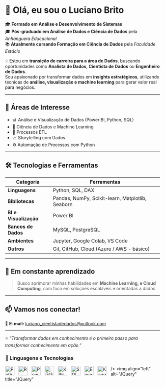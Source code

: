 # 👋 Olá, eu sou o Luciano Brito  

🎓 **Formado em Análise e Desenvolvimento de Sistemas**  
🎓 **Pós-graduado em Análise de Dados e Ciência de Dados** pela *Anhanguera Educacional*  
📚 **Atualmente cursando Formação em Ciência de Dados** pela *Faculdade Estácio*  

💡 Estou em **transição de carreira para a área de Dados**, buscando oportunidades como **Analista de Dados**, **Cientista de Dados** ou **Engenheiro de Dados**.  
Sou apaixonado por transformar dados em **insights estratégicos**, utilizando técnicas de **análise, visualização e machine learning** para gerar valor real para negócios.  

---

## 🚀 Áreas de Interesse
- 📊 Análise e Visualização de Dados (Power BI, Python, SQL)  
- 🤖 Ciência de Dados e Machine Learning  
- 🧱 Processos ETL  
- 📈 Storytelling com Dados  
- ⚙️ Automação de Processos com Python  

---

## 🛠️ Tecnologias e Ferramentas
| Categoria | Ferramentas |
|------------|--------------|
| **Linguagens** | Python, SQL, DAX |
| **Bibliotecas** | Pandas, NumPy, Scikit-learn, Matplotlib, Seaborn |
| **BI e Visualização** | Power BI |
| **Bancos de Dados** | MySQL, PostgreSQL |
| **Ambientes** | Jupyter, Google Colab, VS Code |
| **Outros** | Git, GitHub, Cloud (Azure / AWS - básico) |

---

## 🧠 Em constante aprendizado
> Busco aprimorar minhas habilidades em **Machine Learning, e Cloud Computing**, com foco em soluções escaláveis e orientadas a dados.

---

## 📫 Vamos nos conectar!
📧 **E-mail:** luciano_cientistadedados@outlook.com  

---

⭐ *“Transformar dados em conhecimento é o primeiro passo para transformar conhecimento em ação.”*  


### 🤖 Linguagens e Tecnologias

<img 
    align="left" 
    alt="Python"
    title="Python" 
    width="30px" 
    style="padding-right: 10px;" 
    src="https://cdn.jsdelivr.net/gh/devicons/devicon@latest/icons/python/python-original.svg" 
/>
<img 
    align="left" 
    alt="R" 
    title="R"
    width="30px" 
    style="padding-right: 10px;" 
    src="https://cdn.jsdelivr.net/gh/devicons/devicon@latest/icons/r/r-original.svg"
/>
<img 
    align="left" 
    alt="Power Bi" 
    title="Power Bi"
    width="30px" 
    style="padding-right: 10px;" 
    src="https://upload.wikimedia.org/wikipedia/commons/c/cf/New_Power_BI_Logo.svg" 
/>
<img 
    align="left" 
    alt="Gráficos e Estatisticas"
    title="Gráficos e Estatisticas" 
    width="30px" 
    style="padding-right: 10px;" 
    src="https://cdn-icons-png.flaticon.com/512/4149/4149687.png" 
  />
<img 
    align="left" 
    alt="KPis" 
    title="KPIs"
    width="30px" 
    style="padding-right: 10px;" 
    src="https://cdn-icons-png.flaticon.com/512/4149/4149723.png" 
  />
<img 
    align="left" 
    alt="SQL"
    title="SQL" 
    width="30px" 
    style="padding-right: 10px;" 
    src="https://cdn.jsdelivr.net/gh/devicons/devicon@latest/icons/mysql/mysql-original.svg" 
     />

<img 
    align="left" 
    alt="Excell" 
    title="Excell"
    width="30px" 
    style="padding-right: 10px;" 
    src="https://upload.wikimedia.org/wikipedia/commons/7/73/Microsoft_Office_Excel_%282019%E2%80%93present%29.svg" 
/>
<img 
    align="left" 
    alt="Kaggle" 
    title="Kaggle"
    width="30px" 
    style="padding-right: 10px;" 
    src="https://cdn.jsdelivr.net/gh/devicons/devicon@latest/icons/kaggle/kaggle-original.svg" 
/>

/>
<img 
    align="left" 
    alt="JQuery" 
    title="JQuery"
